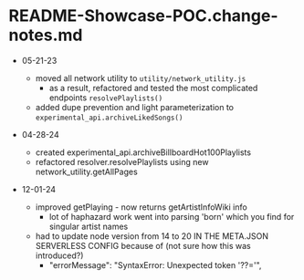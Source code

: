 # README-Showcase-POC.change-notes.md

- 05-21-23
    - moved all network utility to `utility/network_utility.js`
        - as a result, refactored and tested the most complicated endpoints `resolvePlaylists()`
    - added dupe prevention and light parameterization to `experimental_api.archiveLikedSongs()` 

- 04-28-24
    - created experimental_api.archiveBillboardHot100Playlists
    - refactored resolver.resolvePlaylists using new network_utility.getAllPages

- 12-01-24
    - improved getPlaying - now returns getArtistInfoWiki info
      - lot of haphazard work went into parsing 'born' which you find for singular artist names
    - had to update node version from 14 to 20 IN THE META.JSON SERVERLESS CONFIG because of (not sure how this was introduced?)
      - "errorMessage": "SyntaxError: Unexpected token '??='",
